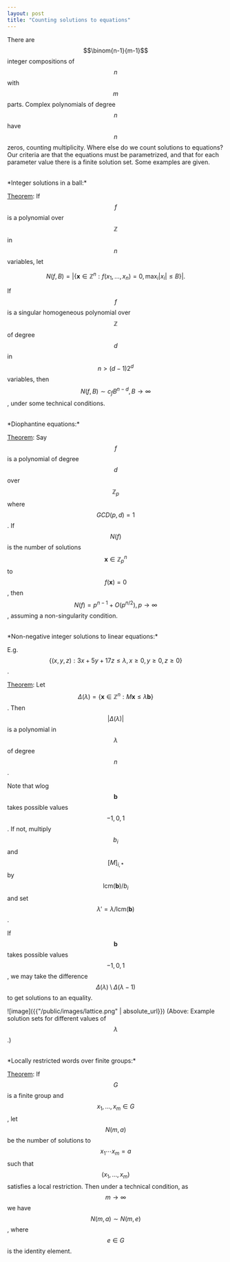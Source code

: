 ```yaml
---
layout: post
title: "Counting solutions to equations"
---
```


There are $$\binom{n-1}{m-1}$$ integer compositions of $$n$$ with $$m$$
parts.
Complex polynomials of degree $$n$$ have $$n$$ zeros, counting multiplicity.
Where else do we count solutions to equations?
Our criteria are that the equations must be parametrized, and that for each
parameter value there is a finite solution set.
Some examples are given.


<br />
*Integer solutions in a ball:*

[Theorem](https://www.jstor.org/stable/2414232):
If $$f$$ is a polynomial over $$\mathbb{Z}$$ in $$n$$ variables, let

$$N(f, B) = |\{\mathbf{x} \in \mathbb{Z}^n: f(x_1, \ldots, x_n) = 0,
  \max_i |x_i| \leq B \}|.$$

If $$f$$ is a singular homogeneous polynomial over $$\mathbb{Z}$$ of degree
$$d$$ in $$n > (d-1)2^d$$ variables, then
$$N(f, B) \sim c_f B^{n-d}, B \to \infty$$, under some technical
conditions.

<br />
*Diophantine equations:*

[Theorem](https://arxiv.org/abs/1807.10810):
Say $$f$$ is a polynomial of degree $$d$$ over $$\mathbb{Z}_p$$ where
$$GCD(p,d) = 1$$. If $$N(f)$$ is the number of solutions
$$\mathbf{x} \in \mathbb{Z}_p^n$$ to $$f(\mathbf{x}) = 0$$, then
$$N(f) = p^{n-1} + O(p^{n/2}), p \to \infty$$, assuming a non-singularity
condition.


<br />
*Non-negative integer solutions to linear equations:*

E.g.
$$\{ (x,y,z) : 3x + 5y + 17z \leq \lambda, x \geq 0, y \geq 0, z \geq 0 \}$$.

[Theorem](http://mathworld.wolfram.com/EhrhartPolynomial.html):
Let
$$\Delta(\lambda) = \{ \mathbf{x} \in \mathbb{Z}^n: M \mathbf{x} \leq
\lambda\mathbf{b} \}$$.
Then $$|\Delta(\lambda)|$$ is
a polynomial in $$\lambda$$ of degree $$n$$.

Note that wlog $$\mathbf{b}$$ takes possible values $$-1,0,1$$.
If not, multiply $$b_i$$ and $$[M]_{i,*}$$ by $$\textrm{lcm}(\mathbf{b})/b_i$$
and set $$\lambda' = \lambda / \textrm{lcm}(\mathbf{b})$$.

If $$\mathbf{b}$$ takes possible values $$-1,0,1$$,
we may take the difference $$\Delta(\lambda)
\setminus \Delta(\lambda -1)$$ to get solutions to an equality.

![image]({{"/public/images/lattice.png" | absolute_url}})
(Above: Example solution sets for different values of $$\lambda$$.)

<br />
*Locally restricted words over finite groups:*

[Theorem](https://arxiv.org/abs/1811.10461):
If $$G$$ is a finite group and $$x_1, \ldots, x_m \in G$$, let $$N(m, a)$$ be
the number of solutions to
$$x_1 \cdots x_m = a$$
such that $$(x_1, \ldots, x_m)$$ satisfies a local restriction.
Then under a technical condition, as $$m \to \infty$$ we have $$N(m, a) \sim
N(m, e)$$, where $$e \in G$$ is the identity element.


